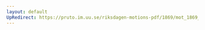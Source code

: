 ```yaml
---
layout: default
UpRedirect: https://pruto.im.uu.se/riksdagen-motions-pdf/1869/mot_1869__fk__1/mot_1869__fk__1-001.pdf
---
```

